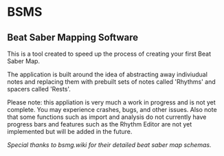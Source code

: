 # BSMS

## Beat Saber Mapping Software

This is a tool created to speed up the process of creating your first Beat Saber Map.

The application is built around the idea of abstracting away indiviudual notes and replacing them with prebuilt sets of notes called 'Rhythms' and spacers called 'Rests'.

Please note: this appliation is very much a work in progress and is not yet complete. You may experience crashes, bugs, and other issues.
Also note that some functions such as import and analysis do not currently have progress bars and features such as the Rhythm Editor are not yet implemented but will be added in the future.

*Special thanks to bsmg.wiki for their detailed beat saber map schemas.*
